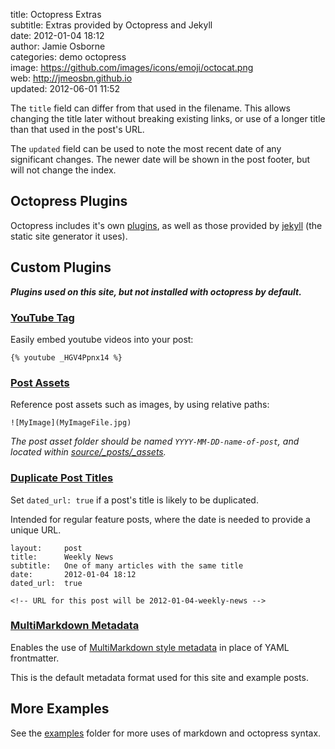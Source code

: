 title:        Octopress Extras  
subtitle:     Extras provided by Octopress and Jekyll  
date:         2012-01-04 18:12  
author:       Jamie Osborne  
categories:   demo octopress  
image:        https://github.com/images/icons/emoji/octocat.png  
web:          http://jmeosbn.github.io  
updated:      2012-06-01 11:52  

The `title` field can differ from that used in the filename. This allows changing the
title later without breaking existing links, or use of a longer title than that used in
the post's URL.

<!-- more -->

The `updated` field can be used to note the most recent date of any significant changes.
The newer date will be shown in the post footer, but will not change the index.


## Octopress Plugins

Octopress includes it's own [plugins], as well as those provided by [jekyll][] (the
static site generator it uses).

[plugins]: http://octopress.org/docs/blogging/plugins/
[jekyll]: http://jekyllrb.com/


## Custom Plugins

***Plugins used on this site, but not installed with octopress by default.***


### [YouTube Tag][youtube]

Easily embed youtube videos into your post:

    {% youtube _HGV4Ppnx14 %}

[youtube]: https://gist.github.com/jamieowen/2063748


### [Post Assets][post_images]

Reference post assets such as images, by using relative paths:

    ![MyImage](MyImageFile.jpg)

*The post asset folder should be named `YYYY-MM-DD-name-of-post`, and located within
[source/_posts/_assets](../_assets).*

[post_images]: https://github.com/jmeosbn/post_images


### [Duplicate Post Titles][permalink_dated]

Set `dated_url: true` if a post's title is likely to be duplicated.

Intended for regular feature posts, where the date is needed to provide a unique URL.

    layout:     post
    title:      Weekly News
    subtitle:   One of many articles with the same title
    date:       2012-01-04 18:12
    dated_url:  true

    <!-- URL for this post will be 2012-01-04-weekly-news -->

[permalink_dated]: https://github.com/jmeosbn/permalink_dated


### [MultiMarkdown Metadata][mmd_meta]

Enables the use of [MultiMarkdown style metadata][mmd] in place of YAML frontmatter.

This is the default metadata format used for this site and example posts.

[mmd]: https://github.com/fletcher/MultiMarkdown/wiki/MultiMarkdown-Syntax-Guide
[mmd_meta]: https://github.com/jmeosbn/mmd_meta


## More Examples

See the [examples](.) folder for more uses of markdown and octopress syntax.
